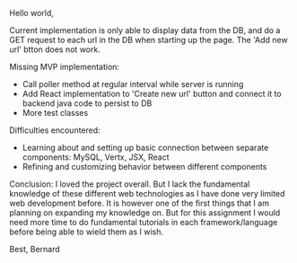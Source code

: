Hello world, 


Current implementation is only able to display data from the DB, and do a GET request to each url in the DB when starting up the page. The 'Add new url' btton does not work. 

Missing MVP implementation: 
- Call poller method at regular interval while server is running 
- Add React implementation to 'Create new url' button and connect it to backend java code to persist to DB
- More test classes

Difficulties encountered: 
- Learning about and setting up basic connection between separate components: MySQL, Vertx, JSX, React
- Refining and customizing behavior between different components 

Conclusion: 
I loved the project overall. But I lack the fundamental knowledge of these different web technologies as I have done very limited web development before. It is however one of the first things that I am planning on expanding my knowledge on. But for this assignment I would need more time to do fundamental tutorials in each framework/language before being able to wield them as I wish. 


Best, 
Bernard
